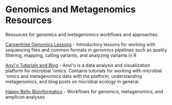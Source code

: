 # Genomics and Metagenomics Resources

Resources for genomics and metagenomics workflows and approaches. 

[Carpentries Genomics Lessons](https://datacarpentry.org/genomics-workshop/) - Introductory lessons for working with sequencing files and common formats in genomics pipelines such as quality filtering, mapping, calling variants, and analyzing variants in R

[Anvi'o Tutorials and Blog](http://merenlab.org/software/anvio/) - Anvi'o is a data analysis and visualization platform for microbial 'omics. Contains tutorials for working with microbial 'omics and metagenomics data with the platform, understanding metagenomics, and blog posts on microbial ecology in general. 

[Happy Belly Bioinformatics](https://astrobiomike.github.io/) - Workflows for genomics, metagenomics, and amplicon analyses